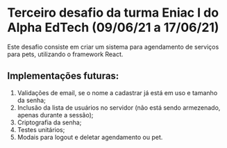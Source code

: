 # Terceiro desafio da turma Eniac I do Alpha EdTech (09/06/21 a 17/06/21)
Este desafio consiste em criar um sistema para agendamento de serviços para pets, utilizando o framework React.

## Implementações futuras:
1. Validações de email, se o nome a cadastrar já está em uso e tamanho da senha;
2. Inclusão da lista de usuários no servidor (não está sendo armezenado, apenas durante a sessão);
3. Criptografia da senha;
4. Testes unitários;
5. Modais para logout e deletar agendamento ou pet.
